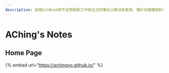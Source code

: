 ```yaml
---
description: 這個GitBook將不定期更新工作與生活的筆記以便日後查詢，預計也陸續將Blog只作為日記存放區。
---
```


# AChing's Notes

## Home Page

{% embed url="https://achingyo.github.io/" %}





